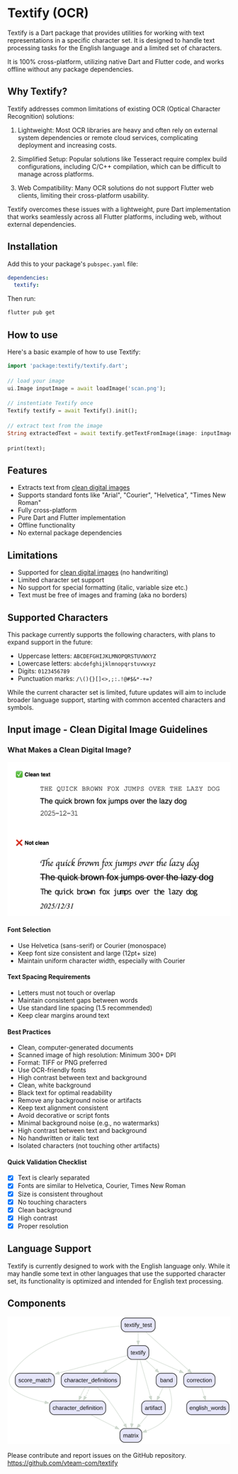 # Textify (OCR)

Textify is a Dart package that provides utilities for working with text representations in a specific character set. It is designed to handle text processing tasks for the English language and a limited set of characters.

 It is 100% cross-platform, utilizing native Dart and Flutter code, and works offline without any package dependencies.

## Why Textify?

Textify addresses common limitations of existing OCR (Optical Character Recognition) solutions:

1. Lightweight: Most OCR libraries are heavy and often rely on external system dependencies or remote cloud services, complicating deployment and increasing costs.

2. Simplified Setup: Popular solutions like Tesseract require complex build configurations, including C/C++ compilation, which can be difficult to manage across platforms.

3. Web Compatibility: Many OCR solutions do not support Flutter web clients, limiting their cross-platform usability.

Textify overcomes these issues with a lightweight, pure Dart implementation that works seamlessly across all Flutter platforms, including web, without external dependencies.

## Installation

Add this to your package's `pubspec.yaml` file:

```yaml
dependencies:
  textify:
```

Then run:

```bash
flutter pub get
```

## How to use

Here's a basic example of how to use Textify:

``` dart
import 'package:textify/textify.dart';

// load your image
ui.Image inputImage = await loadImage('scan.png');

// instentiate Textify once
Textify textify = await Textify().init();

// extract text from the image
String extractedText = await textify.getTextFromImage(image: inputImage);

print(text);

```

## Features

- Extracts text from [clean digital images](#input-image---clean-digital-image-guidelines)
- Supports standard fonts like "Arial", "Courier", "Helvetica", "Times New Roman"
- Fully cross-platform
- Pure Dart and Flutter implementation
- Offline functionality
- No external package dependencies

## Limitations

- Supported for [clean digital images](#input-image---clean-digital-image-guidelines) (no handwriting)
- Limited character set support
- No support for special formatting (italic, variable size etc.)
- Text must be free of images and framing (aka no borders)

## Supported Characters

This package currently supports the following characters, with plans to expand support in the future:

- Uppercase letters: `ABCDEFGHIJKLMNOPQRSTUVWXYZ`
- Lowercase letters: `abcdefghijklmnopqrstuvwxyz`
- Digits: `0123456789`
- Punctuation marks: `/\(){}[]<>,;:.!@#$&*-+=?`

While the current character set is limited, future updates will aim to include broader language support, starting with common accented characters and symbols.

## Input image - Clean Digital Image Guidelines

### What Makes a Clean Digital Image?

![Call Graph](example/clean%20text.png)

#### Font Selection

- Use Helvetica (sans-serif) or Courier (monospace)
- Keep font size consistent and large (12pt+ size)
- Maintain uniform character width, especially with Courier

#### Text Spacing Requirements

- Letters must not touch or overlap
- Maintain consistent gaps between words
- Use standard line spacing (1.5 recommended)
- Keep clear margins around text

#### Best Practices

- Clean, computer-generated documents
- Scanned image of high resolution: Minimum 300+ DPI
- Format: TIFF or PNG preferred
- Use OCR-friendly fonts
- High contrast between text and background
- Clean, white background
- Black text for optimal readability
- Remove any background noise or artifacts
- Keep text alignment consistent
- Avoid decorative or script fonts
- Minimal background noise (e.g., no watermarks)
- High contrast between text and background
- No handwritten or italic text
- Isolated characters (not touching other artifacts)

#### Quick Validation Checklist

- [X] Text is clearly separated
- [X] Fonts are similar to Helvetica, Courier, Times New Roman
- [X] Size is consistent throughout
- [X] No touching characters
- [X] Clean background
- [X] High contrast
- [X] Proper resolution

## Language Support

Textify is currently designed to work with the English language only. While it may handle some text in other languages that use the supported character set, its functionality is optimized and intended for English text processing.

## Components

![Call Graph](graph.svg)

Please contribute and report issues on the GitHub repository.
<https://github.com/vteam-com/textify>
